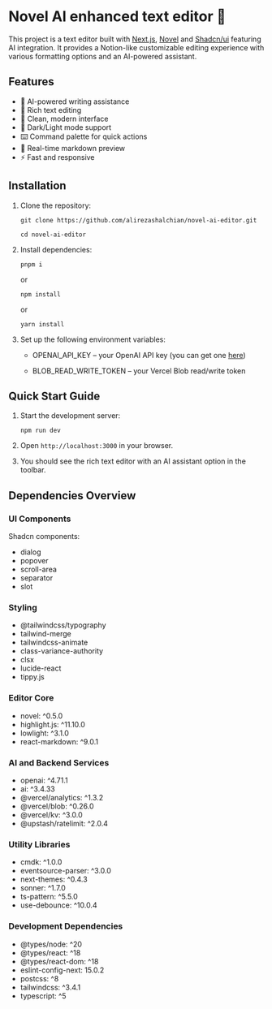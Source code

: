 # Novel AI enhanced text editor 📝

This project is a text editor built with [Next.js](https://nextjs.org/), [Novel](https://novel.sh/) and [Shadcn/ui](https://ui.shadcn.com/) featuring AI integration. It provides a Notion-like customizable editing experience with various formatting options and an AI-powered assistant.

## Features

- 🤖 AI-powered writing assistance
- 📝 Rich text editing
- 🎨 Clean, modern interface
- 🌙 Dark/Light mode support
- ⌨️ Command palette for quick actions
- 🔄 Real-time markdown preview
- ⚡ Fast and responsive

## Installation

1. Clone the repository:

   ```
   git clone https://github.com/alirezashalchian/novel-ai-editor.git
   ```

   ```
   cd novel-ai-editor
   ```

2. Install dependencies:

   ```
   pnpm i
   ```

   or

   ```
   npm install
   ```

   or

   ```
   yarn install
   ```

3. Set up the following environment variables:

   - OPENAI_API_KEY – your OpenAI API key (you can get one [here](https://platform.openai.com/api-keys))

   - BLOB_READ_WRITE_TOKEN – your Vercel Blob read/write token

## Quick Start Guide

1. Start the development server:

   ```
   npm run dev
   ```

2. Open `http://localhost:3000` in your browser.

3. You should see the rich text editor with an AI assistant option in the toolbar.

## Dependencies Overview

### UI Components

Shadcn components:

- dialog
- popover
- scroll-area
- separator
- slot

### Styling

- @tailwindcss/typography
- tailwind-merge
- tailwindcss-animate
- class-variance-authority
- clsx
- lucide-react
- tippy.js

### Editor Core

- novel: ^0.5.0
- highlight.js: ^11.10.0
- lowlight: ^3.1.0
- react-markdown: ^9.0.1

### AI and Backend Services

- openai: ^4.71.1
- ai: ^3.4.33
- @vercel/analytics: ^1.3.2
- @vercel/blob: ^0.26.0
- @vercel/kv: ^3.0.0
- @upstash/ratelimit: ^2.0.4

### Utility Libraries

- cmdk: ^1.0.0
- eventsource-parser: ^3.0.0
- next-themes: ^0.4.3
- sonner: ^1.7.0
- ts-pattern: ^5.5.0
- use-debounce: ^10.0.4

### Development Dependencies

- @types/node: ^20
- @types/react: ^18
- @types/react-dom: ^18
- eslint-config-next: 15.0.2
- postcss: ^8
- tailwindcss: ^3.4.1
- typescript: ^5
